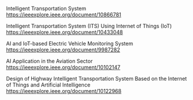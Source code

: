 Intelligent Transportation System
https://ieeexplore.ieee.org/document/10866781

Intelligent Transportation System (ITS) Using Internet of Things (IoT)
https://ieeexplore.ieee.org/document/10433048

AI and IoT-based Electric Vehicle Monitoring System
https://ieeexplore.ieee.org/document/9987282

AI Application in the Aviation Sector
https://ieeexplore.ieee.org/document/10102147

Design of Highway Intelligent Transportation System Based on the Internet of Things and Artificial Intelligence
https://ieeexplore.ieee.org/document/10122968
